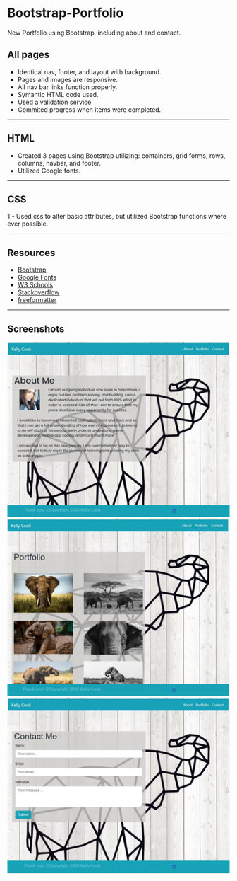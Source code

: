 # Bootstrap-Portfolio
New Portfolio using Bootstrap, including about and contact.
## All pages
- Identical nav, footer, and layout with background.
- Pages and images are responsive.
- All nav bar links function properly.
- Symantic HTML code used.
- Used a validation service
- Commited progress when items were completed.
___
## HTML
- Created 3 pages using Bootstrap utilizing: containers, grid forms, rows, columns, navbar, and footer.
- Utilized Google fonts.
___
## CSS
1 - Used css to alter basic attributes, but utilized Bootstrap functions where ever possible.
___
## Resources
- [Bootstrap](https://getbootstrap.com/)
- [Google Fonts](https://fonts.google.com/)
- [W3 Schools](https://www.w3schools.com/)
- [Stackoverflow](https://stackoverflow.com/)
- [freeformatter](https://www.freeformatter.com/html-validator.html)
___
## Screenshots
![index.html](/assets/indexscreenshot.jpg)
![portfolio.html](/assets/portfolioscreenshot.jpg)
![contacts.html](assets/contactscreenshot.jpg)
